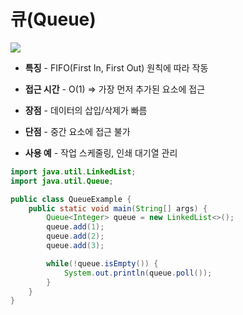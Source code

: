 # 큐(Queue)

![](https://i.imgur.com/gMWAiFJ.png)

- **특징**
	\- FIFO(First In, First Out) 원칙에 따라 작동

- **접근 시간**
	\- O(1) => 가장 먼저 추가된 요소에 접근

- **장점**
	\- 데이터의 삽입/삭제가 빠름

- **단점**
	\- 중간 요소에 접근 불가

- **사용 예**
	\- 작업 스케줄링, 인쇄 대기열 관리

``` java
import java.util.LinkedList;
import java.util.Queue;

public class QueueExample {
	public static void main(String[] args) {
		Queue<Integer> queue = new LinkedList<>();
		queue.add(1);
		queue.add(2);
		queue.add(3);

		while(!queue.isEmpty()) {
			System.out.println(queue.poll());
		}
	}
}
```